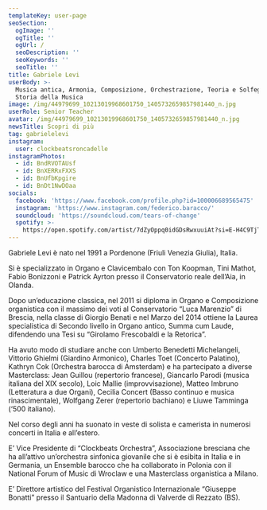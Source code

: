 ```yaml
---
templateKey: user-page
seoSection:
  ogImage: ''
  ogTitle: ''
  ogUrl: /
  seoDescription: ''
  seoKeywords: ''
  seoTitle: ''
title: Gabriele Levi
userBody: >-
  Musica antica, Armonia, Composizione, Orchestrazione, Teoria e Solfeggio,
  Storia della Musica
image: /img/44979699_10213019968601750_1405732659857981440_n.jpg
userRole: Senior Teacher
avatar: /img/44979699_10213019968601750_1405732659857981440_n.jpg
newsTitle: Scopri di più
tag: gabrielelevi
instagram:
  user: clockbeatsroncadelle
instagramPhotos:
  - id: BndRVOTAUsf
  - id: BnXERRxFXXS
  - id: BnUfbKpgire
  - id: BnDt1NwDOaa
socials:
  facebook: 'https://www.facebook.com/profile.php?id=100006689565475'
  instagram: 'https://www.instagram.com/federico.baracco/'
  soundcloud: 'https://soundcloud.com/tears-of-change'
  spotify: >-
    https://open.spotify.com/artist/7dZyOppq0idGDsRwxuuiAt?si=E-H4C9TjTpedc3tHSy_Jlw
---
```

Gabriele Levi è nato nel 1991 a Pordenone (Friuli Venezia Giulia), Italia.

Si è specializzato in Organo e Clavicembalo con Ton Koopman, Tini Mathot, Fabio Bonizzoni e Patrick Ayrton presso il Conservatorio reale dell’Aia, in Olanda.

Dopo un’educazione classica, nel 2011 si diploma in Organo e Composizione organistica con il massimo dei voti al Conservatorio “Luca Marenzio” di Brescia, nella classe di Giorgio Benati e nel Marzo del 2014 ottiene la Laurea specialistica di Secondo livello in Organo antico,  Summa cum Laude, difendendo una Tesi su “Girolamo Frescobaldi e la Retorica”.

Ha avuto modo di studiare anche con Umberto Benedetti Michelangeli, Vittorio Ghielmi (Giardino Armonico), Charles Toet (Concerto Palatino), Kathryn Cok (Orchestra barocca di Amsterdam) e ha partecipato a diverse Masterclass: Jean Guillou (repertorio francese), Giancarlo Parodi (musica italiana del XIX secolo), Loic Mallie (improvvisazione), Matteo Imbruno (Letteratura a due Organi), Cecilia Concert (Basso continuo e musica rinascimentale), Wolfgang Zerer (repertorio bachiano) e Liuwe Tamminga (‘500 italiano).

Nel corso degli anni ha suonato in veste di solista e camerista in numerosi concerti in Italia e all’estero.

E’ Vice Presidente di “Clockbeats Orchestra”, Associazione  bresciana che ha all’attivo un’orchestra sinfonica giovanile che si è esibita in Italia e in Germania, un Ensemble barocco che ha collaborato in Polonia con il National Forum of Music di Wroclaw e una Masterclass organistica a Milano.

E’ Direttore artistico del Festival Organistico Internazionale “Giuseppe Bonatti” presso il Santuario della Madonna di Valverde di Rezzato (BS).
